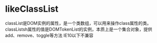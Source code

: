 # likeClassList
classList是DOM实例的属性，是一个类数组，可以用来操作class属性的类。
classListsh属性的值是DOMTokenList的实例，本质上是一个集合对象，提供add、remove、toggle等方法
IE10以下不兼容
